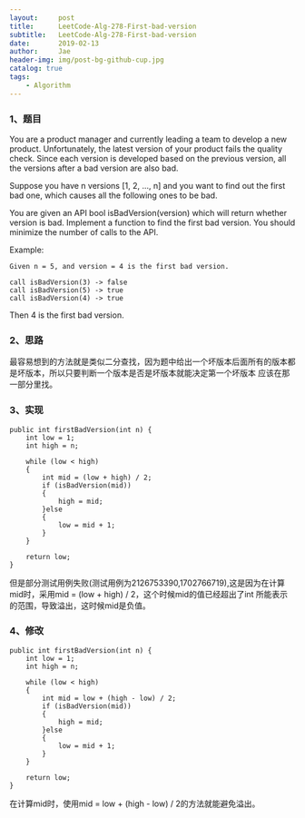 ```yaml
---
layout:     post
title:      LeetCode-Alg-278-First-bad-version
subtitle:   LeetCode-Alg-278-First-bad-version
date:       2019-02-13
author:     Jae
header-img: img/post-bg-github-cup.jpg
catalog: true
tags:
    - Algorithm
---
```


### 1、题目
You are a product manager and currently leading a team to develop a new product. Unfortunately, the latest version of your product fails the quality check. Since each version is developed based on the previous version, all the versions after a bad version are also bad.

Suppose you have n versions [1, 2, ..., n] and you want to find out the first bad one, which causes all the following ones to be bad.

You are given an API bool isBadVersion(version) which will return whether version is bad. Implement a function to find the first bad version. You should minimize the number of calls to the API.

Example:

    Given n = 5, and version = 4 is the first bad version.

    call isBadVersion(3) -> false
    call isBadVersion(5) -> true
    call isBadVersion(4) -> true

Then 4 is the first bad version.
### 2、思路
最容易想到的方法就是类似二分查找，因为题中给出一个坏版本后面所有的版本都是坏版本，所以只要判断一个版本是否是坏版本就能决定第一个坏版本
应该在那一部分里找。
### 3、实现
    public int firstBadVersion(int n) {
        int low = 1;
        int high = n;

        while (low < high)
        {
            int mid = (low + high) / 2;
            if (isBadVersion(mid))
            {
                high = mid;
            }else
            {
                low = mid + 1;
            }
        }

        return low;
    }

但是部分测试用例失败(测试用例为2126753390,1702766719),这是因为在计算mid时，采用mid = (low + high) / 2，这个时候mid的值已经超出了int
所能表示的范围，导致溢出，这时候mid是负值。
### 4、修改
    public int firstBadVersion(int n) {
        int low = 1;
        int high = n;

        while (low < high)
        {
            int mid = low + (high - low) / 2;
            if (isBadVersion(mid))
            {
                high = mid;
            }else
            {
                low = mid + 1;
            }
        }

        return low;
    }

在计算mid时，使用mid = low + (high - low) / 2的方法就能避免溢出。
